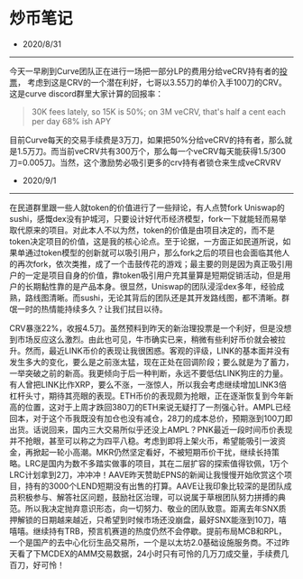 # 炒币笔记
- 2020/8/31
-----------
今天一早刷到Curve团队正在进行一场把一部分LP的费用分给veCRV持有者的[投票](https://signal.curve.fi/#/curve/proposal/QmSjQU4ys9brt96cgyEDfcH9tJQ93e8c26RXCZTJRSX8fS)，
考虑到这是CRV的一个潜在利好，七哥以3.55刀的单价入手100刀的CRV。
这是curve discord群里大家计算的回报率：
> 30K fees lately, so 15K is 50%; on 3M veCRV, that's half a cent each per day
68% ish APY

目前Curve每天的交易手续费是3万刀，如果把50%分给veCRV的持有者，那么就是1.5万刀。而当前veCRV共有300万个，那么每一个veCRV每天能获得1.5/300刀=0.005刀。当然，这个激励势必吸引更多的crv持有者锁仓来生成veCRVRV


- 2020/9/1
------------
在民道群里跟一些人就token的价值进行了一些辩论，有人点赞fork Uniswap的sushi，感慨dex没有护城河，只要设计好代币经济模型，fork一下就能轻而易举取代原来的项目。对此本人不以为然，token的价值是由项目决定的，而不是token决定项目的价值，这是我的核心论点。至于论据，一方面正如民道所说，如果单通过token模型的创新就可以吸引用户，那么fork之后的项目也会面临其他人的再次fork，依次类推，成了一个击鼓传花的游戏；最主要的则是因为真正吸引用户的一定是项目自身的价值，靠token吸引用户充其量算是短期促销活动，但是用户的长期黏性靠的是产品本身。很显然，Uniswap的团队浸淫dex多年，经验成熟，路线图清晰。而sushi，无论其背后的团队还是其开发路线图，都不清晰。群氓一时的热情能持续多久？让我们拭目以待。

CRV暴涨22%，收报4.5刀。虽然预料到昨天的新治理投票是一个利好，但是没想到市场反应这么激烈。由此也可见，牛市确实已来，稍微有些利好币价就会被拉升。然而，最近LINK币价的表现让我很困惑。客观的评级，LINK的基本面并没有发生多大的变化，要么是之前涨太猛，现在正处在回调阶段；要么就是为了蓄力，一举突破之前的新高。我更倾向于后一种判断，永远不要低估LINK狗庄的力量。有人曾把LINK比作XRP，要么不涨，一涨惊人，所以我会考虑继续增加LINK3倍杠杆头寸，期待其亮眼的表现。ETH币价的表现颇为抢眼，正在逐渐恢复到今年新高的位置，这对于上周才跌回380刀的ETH来说无疑打了一剂强心针。AMPL已经回本，对于这个币我既没有加仓也没有减仓，28刀的成本总价，预期涨到100刀即出货。话说回来，国内三大交易所似乎还没上AMPL？PNK最近一段时间币价表现并不抢眼，甚至可以称之为四平八稳。考虑到即将上架火币，希望能吸引一波资金，再掀起一轮小高潮。MKR仍然坚定看好，不被短期币价干扰，继续长持策略。LRC是国内为数不多踏实做事的项目，其在二层扩容的探索值得钦佩，1万个LRC计划拿到2刀，冲冲冲！AAVE昨天赞助EPNS的新闻让我慢慢开始欣赏这个项目，持有的3000个LEND短期没有出售的打算。AAVE让我印象比较深的是团队成员积极参与、解答社区问题，鼓励社区治理，可以说属于草根团队努力拼搏的典范。所以我决定抛弃意识形态，向一切努力、敬业的团队致意。距离去年SNX质押解锁的日期越来越近，只希望到时候市场还没崩盘，最好SNX能涨到10刀，嘻嘻嘻。继续持有TRB，预言机赛道的热度仍然不会停歇。提前布局MCB和RPL，一个是国产的去中心化衍生品交易所，一个是以太坊2.0基础设施服务商。不过昨天看了下MCDEX的AMM交易数据，24小时只有可怜的几万刀成交量，手续费几百刀，好可怜！
